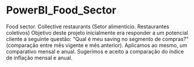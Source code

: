 # PowerBI_Food_Sector
Food sector. Collective restaurants (Setor alimentício. Restaurantes coletivos)
Objetivo deste projeto inicialmente era responder a um potencial cliente a seguinte questão:
"Qual é meu saving no segmento de compras?" (comparação entre mês vigente e mês anterior).
Aplicamos ao mesmo, um comparativo mensal e anual. Sugerimos e aceito a comparação do índice de inflação mensal e anual.
